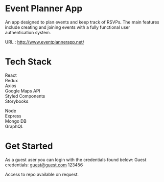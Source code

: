 # Event Planner App

An app designed to plan events and keep track of RSVPs.
The main features include creating and joining events with a fully functional user authentication system.

URL : http://www.eventplannerapp.net/

# Tech Stack
React\
Redux\
Axios\
Google Maps API\
Styled Components\
Storybooks

Node\
Express\
Mongo DB\
GraphQL

# Get Started

As a guest user you can login with the credentials found below: 
Guest credentials: guest@guest.com 123456


Access to repo available on request.

